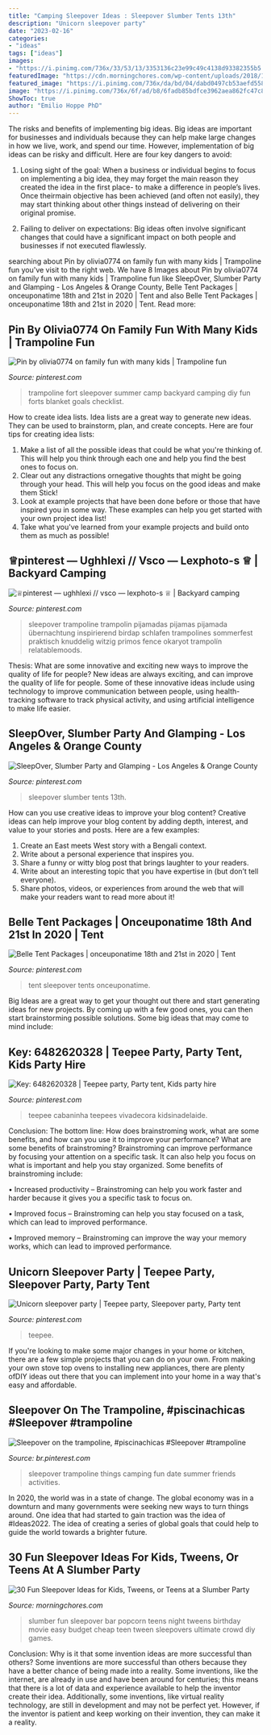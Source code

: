 ```yaml
---
title: "Camping Sleepover Ideas : Sleepover Slumber Tents 13th"
description: "Unicorn sleepover party"
date: "2023-02-16"
categories:
- "ideas"
tags: ["ideas"]
images:
- "https://i.pinimg.com/736x/33/53/13/3353136c23e99c49c4138d93382355b5.jpg"
featuredImage: "https://cdn.morningchores.com/wp-content/uploads/2018/10/Popcorn-bar-idea-800x601.jpg"
featured_image: "https://i.pinimg.com/736x/da/bd/04/dabd0497cb53aefd558915610b35e275.jpg"
image: "https://i.pinimg.com/736x/6f/ad/b8/6fadb85bdfce3962aea862fc47c8094a.jpg"
ShowToc: true
author: "Emilio Hoppe PhD"
---
```



The risks and benefits of implementing big ideas.
Big ideas are important for businesses and individuals because they can help make large changes in how we live, work, and spend our time. However, implementation of big ideas can be risky and difficult. Here are four key dangers to avoid:
1. Losing sight of the goal: When a business or individual begins to focus on implementing a big idea, they may forget the main reason they created the idea in the first place- to make a difference in people’s lives. Once theirmain objective has been achieved (and often not easily), they may start thinking about other things instead of delivering on their original promise.

2. Failing to deliver on expectations: Big ideas often involve significant changes that could have a significant impact on both people and businesses if not executed flawlessly.

	

		
searching about Pin by olivia0774 on family fun with many kids | Trampoline fun you've visit to the right web. We have 8 Images about Pin by olivia0774 on family fun with many kids | Trampoline fun like SleepOver, Slumber Party and Glamping - Los Angeles &amp; Orange County, Belle Tent Packages | onceuponatime 18th and 21st in 2020 | Tent and also Belle Tent Packages | onceuponatime 18th and 21st in 2020 | Tent. Read more:
		
    
## Pin By Olivia0774 On Family Fun With Many Kids | Trampoline Fun

<img loading=lazy src="https://i.pinimg.com/736x/da/bd/04/dabd0497cb53aefd558915610b35e275.jpg" onerror="this.onerror=null;this.src='https://tse1.mm.bing.net/th?id=OIP.wDI6P8cJfsQEyIOss7B2-gHaEK&amp;pid=15.1';" alt="Pin by olivia0774 on family fun with many kids | Trampoline fun">

_Source: pinterest.com_

>trampoline fort sleepover summer camp backyard camping diy fun forts blanket goals checklist. 

	

How to create idea lists.
Idea lists are a great way to generate new ideas. They can be used to brainstorm, plan, and create concepts. Here are four tips for creating idea lists:
1. Make a list of all the possible ideas that could be what you're thinking of. This will help you think through each one and help you find the best ones to focus on.
2. Clear out any distractions ornegative thoughts that might be going through your head. This will help you focus on the good ideas and make them Stick!
3. Look at example projects that have been done before or those that have inspired you in some way. These examples can help you get started with your own project idea list!
4. Take what you've learned from your example projects and build onto them as much as possible!

    
## ♕pinterest — Ughhlexi // Vsco — Lexphoto-s ♕ | Backyard Camping

<img loading=lazy src="https://i.pinimg.com/736x/33/53/13/3353136c23e99c49c4138d93382355b5.jpg" onerror="this.onerror=null;this.src='https://tse1.mm.bing.net/th?id=OIP.dlR5yQ_Ydr5xlOyu4AdlnwHaJ4&amp;pid=15.1';" alt="♕pinterest — ughhlexi // vsco — lexphoto-s ♕ | Backyard camping">

_Source: pinterest.com_

>sleepover trampoline trampolin pijamadas pijamas pijamada übernachtung inspirierend birdap schlafen trampolines sommerfest praktisch knuddelig witzig primos fence okaryot trampolín relatablemoods. 

	

Thesis: What are some innovative and exciting new ways to improve the quality of life for people?
New ideas are always exciting, and can improve the quality of life for people. Some of these innovative ideas include using technology to improve communication between people, using health-tracking software to track physical activity, and using artificial intelligence to make life easier.

    
## SleepOver, Slumber Party And Glamping - Los Angeles &amp; Orange County

<img loading=lazy src="https://i.pinimg.com/736x/46/cd/4c/46cd4ccfb552ca3e5b9ef94e59360ab9.jpg" onerror="this.onerror=null;this.src='https://tse2.mm.bing.net/th?id=OIP.obpCa53HTlA3nM-7kW3NogHaE8&amp;pid=15.1';" alt="SleepOver, Slumber Party and Glamping - Los Angeles &amp; Orange County">

_Source: pinterest.com_

>sleepover slumber tents 13th. 

	

How can you use creative ideas to improve your blog content?
Creative ideas can help improve your blog content by adding depth, interest, and value to your stories and posts. Here are a few examples:
1. Create an East meets West story with a Bengali context.
2. Write about a personal experience that inspires you.
3. Share a funny or witty blog post that brings laughter to your readers.
4. Write about an interesting topic that you have expertise in (but don’t tell everyone).  
5. Share photos, videos, or experiences from around the web that will make your readers want to read more about it!

    
## Belle Tent Packages | Onceuponatime 18th And 21st In 2020 | Tent

<img loading=lazy src="https://i.pinimg.com/736x/44/78/1f/44781fdfd585d3acf21b96096dfe392d.jpg" onerror="this.onerror=null;this.src='https://tse3.mm.bing.net/th?id=OIP.fDNS9hpfGoXzxqklkB6w6gHaHa&amp;pid=15.1';" alt="Belle Tent Packages | onceuponatime 18th and 21st in 2020 | Tent">

_Source: pinterest.com_

>tent sleepover tents onceuponatime. 

	

Big Ideas are a great way to get your thought out there and start generating ideas for new projects. By coming up with a few good ones, you can then start brainstorming possible solutions. Some big ideas that may come to mind include: 

    
## Key: 6482620328 | Teepee Party, Party Tent, Kids Party Hire

<img loading=lazy src="https://i.pinimg.com/originals/5b/a5/35/5ba535f93adf8c7be14a77a9f74c8cd1.jpg" onerror="this.onerror=null;this.src='https://tse4.mm.bing.net/th?id=OIP.It3NxU85xAFwgyOKgzCS9AHaFj&amp;pid=15.1';" alt="Key: 6482620328 | Teepee party, Party tent, Kids party hire">

_Source: pinterest.com_

>teepee cabaninha teepees vivadecora kidsinadelaide. 

	

Conclusion: The bottom line: How does brainstroming work, what are some benefits, and how can you use it to improve your performance?
What are some benefits of brainstroming?
Brainstroming can improve performance by focusing your attention on a specific task. It can also help you focus on what is important and help you stay organized. Some benefits of brainstroming include:

• Increased productivity – Brainstroming can help you work faster and harder because it gives you a specific task to focus on.

• Improved focus – Brainstroming can help you stay focused on a task, which can lead to improved performance.

• Improved memory – Brainstroming can improve the way your memory works, which can lead to improved performance.

    
## Unicorn Sleepover Party | Teepee Party, Sleepover Party, Party Tent

<img loading=lazy src="https://i.pinimg.com/736x/6f/ad/b8/6fadb85bdfce3962aea862fc47c8094a.jpg" onerror="this.onerror=null;this.src='https://tse3.mm.bing.net/th?id=OIP.1CEZScyI0qmb6wkopmyS3QHaJ3&amp;pid=15.1';" alt="Unicorn sleepover party | Teepee party, Sleepover party, Party tent">

_Source: pinterest.com_

>teepee. 

	

If you're looking to make some major changes in your home or kitchen, there are a few simple projects that you can do on your own. From making your own stove top ovens to installing new appliances, there are plenty ofDIY ideas out there that you can implement into your home in a way that's easy and affordable.

    
## Sleepover On The Trampoline, #piscinachicas #Sleepover #trampoline

<img loading=lazy src="https://i.pinimg.com/736x/6a/4f/59/6a4f59e8e2ecf9dffb77ddefd39c6ded.jpg" onerror="this.onerror=null;this.src='https://tse2.mm.bing.net/th?id=OIP.ASskZGkemLdWE1YaluEcpQHaJi&amp;pid=15.1';" alt="Sleepover on the trampoline, #piscinachicas #Sleepover #trampoline">

_Source: br.pinterest.com_

>sleepover trampoline things camping fun date summer friends activities. 

	

In 2020, the world was in a state of change. The global economy was in a downturn and many governments were seeking new ways to turn things around. One idea that had started to gain traction was the idea of #Ideas2022. The idea of creating a series of global goals that could help to guide the world towards a brighter future.

    
## 30 Fun Sleepover Ideas For Kids, Tweens, Or Teens At A Slumber Party

<img loading=lazy src="https://cdn.morningchores.com/wp-content/uploads/2018/10/Popcorn-bar-idea-800x601.jpg" onerror="this.onerror=null;this.src='https://tse2.mm.bing.net/th?id=OIP.QI6C4emO1RoxkCt3-5-BzwHaFk&amp;pid=15.1';" alt="30 Fun Sleepover Ideas for Kids, Tweens, or Teens at a Slumber Party">

_Source: morningchores.com_

>slumber fun sleepover bar popcorn teens night tweens birthday movie easy budget cheap teen tween sleepovers ultimate crowd diy games. 

	

Conclusion: Why is it that some invention ideas are more successful than others?
Some inventions are more successful than others because they have a better chance of being made into a reality. Some inventions, like the internet, are already in use and have been around for centuries; this means that there is a lot of data and experience available to help the inventor create their idea. Additionally, some inventions, like virtual reality technology, are still in development and may not be perfect yet. However, if the inventor is patient and keep working on their invention, they can make it a reality.

